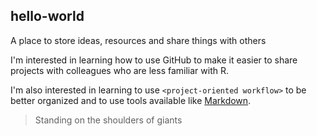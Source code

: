 ## hello-world

A place to store ideas, resources and share things with others

I'm interested in learning how to use GitHub to make it easier to share projects with colleagues who are less familiar with R.

I'm also interested in learning to use `<project-oriented workflow>` to be better organized and to use tools available like [Markdown](https://guides.github.com/features/mastering-markdown/).

> Standing on the shoulders of giants
